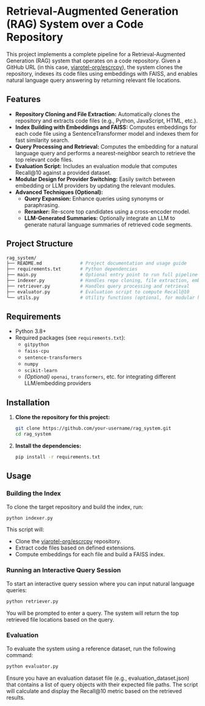 # Retrieval-Augmented Generation (RAG) System over a Code Repository

This project implements a complete pipeline for a Retrieval-Augmented Generation (RAG) system that operates on a code repository. Given a GitHub URL (in this case, [viarotel-org/escrcpy](https://github.com/viarotel-org/escrcpy)), the system clones the repository, indexes its code files using embeddings with FAISS, and enables natural language query answering by returning relevant file locations.

## Features

- **Repository Cloning and File Extraction:** Automatically clones the repository and extracts code files (e.g., Python, JavaScript, HTML, etc.).
- **Index Building with Embeddings and FAISS:** Computes embeddings for each code file using a SentenceTransformer model and indexes them for fast similarity search.
- **Query Processing and Retrieval:** Computes the embedding for a natural language query and performs a nearest-neighbor search to retrieve the top relevant code files.
- **Evaluation Script:** Includes an evaluation module that computes Recall@10 against a provided dataset.
- **Modular Design for Provider Switching:** Easily switch between embedding or LLM providers by updating the relevant modules.
- **Advanced Techniques (Optional):**  
  - **Query Expansion:** Enhance queries using synonyms or paraphrasing.
  - **Reranker:** Re-score top candidates using a cross-encoder model.
  - **LLM-Generated Summaries:** Optionally integrate an LLM to generate natural language summaries of retrieved code segments.
  
## Project Structure
```bash
rag_system/
├── README.md              # Project documentation and usage guide
├── requirements.txt       # Python dependencies
├── main.py                # Optional entry point to run full pipeline
├── indexer.py             # Handles repo cloning, file extraction, embedding, and indexing
├── retriever.py           # Handles query processing and retrieval
├── evaluator.py           # Evaluation script to compute Recall@10
└── utils.py               # Utility functions (optional, for modular helpers)
```

## Requirements

- Python 3.8+
- Required packages (see `requirements.txt`):
  - `gitpython`
  - `faiss-cpu`
  - `sentence-transformers`
  - `numpy`
  - `scikit-learn`
  - *(Optional)* `openai`, `transformers`, etc. for integrating different LLM/embedding providers

## Installation

1. **Clone the repository for this project:**

   ```bash
   git clone https://github.com/your-username/rag_system.git
   cd rag_system
   ```
2. **Install the dependencies:**
   ```bash
   pip install -r requirements.txt
   ```

## Usage

### Building the Index

To clone the target repository and build the index, run:

```bash
python indexer.py
```

This script will:
- Clone the [viarotel-org/escrcpy](https://github.com/viarotel-org/escrcpy) repository.
- Extract code files based on defined extensions.
- Compute embeddings for each file and build a FAISS index.

### Running an Interactive Query Session

To start an interactive query session where you can input natural language queries:

```bash
python retriever.py
```
You will be prompted to enter a query. The system will return the top retrieved file locations based on the query.

### Evaluation

To evaluate the system using a reference dataset, run the following command:

```bash
python evaluator.py
```
Ensure you have an evaluation dataset file (e.g., evaluation_dataset.json) that contains a list of query objects with their expected file paths. The script will calculate and display the Recall@10 metric based on the retrieved results.
